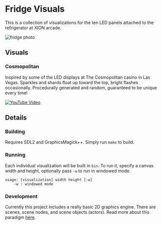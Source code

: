 # Fridge Visuals
This is a collection of visualizations for the ten LED panels attached to the refrigerator at XION arcade.

![fridge photo](http://i.imgur.com/DC01Vc5.jpg)

## Visuals
### Cosmopolitan
Inspired by some of the LED displays at The Cosmopolitan casino in Las Vegas. Sparkles and shards float up toward the top, bright flashes occasionally. Procedurally generated and random, guaranteed to be unique every time!

[![YouTube Video](http://i.imgur.com/zRMEk3E.png)](https://youtu.be/IaKTFLCGNXU "Click to watch on YouTube")


## Details
### Building
Requires SDL2 and GraphicsMagick++. Simply run `make` to build.

### Running
Each individual visualization will be built in `bin`. To run it, specify a canvas width and height, optionally pass `-w` to run in windowed mode.

	usage: [visualization] width height [-w]
	    -w : windowed mode
	    

### Development
Currently this project includes a really basic 2D graphics engine. There are scenes, scene nodes, and scene objects (actors). Read more about this paradigm [here](https://cs.senecac.on.ca/~gam531/?q=node/31). 